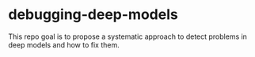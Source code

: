 # debugging-deep-models
This repo goal is to propose a systematic approach to detect problems in deep models and how to fix them.
